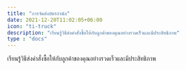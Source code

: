 ```yaml
---
title: "การจัดส่งบัตรกำนัล"
date: 2021-12-20T11:02:05+06:00
icon: "ti-truck"
description: "เรียนรู้วิธีส่งคำสั่งซื้อให้กับลูกค้าของคุณอย่างรวดเร็วและมีประสิทธิภาพ"
type : "docs"
---
```


เรียนรู้วิธีส่งคำสั่งซื้อให้กับลูกค้าของคุณอย่างรวดเร็วและมีประสิทธิภาพ
